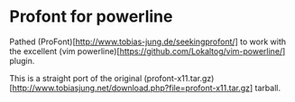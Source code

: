 Profont for powerline
=====================

Pathed (ProFont)[http://www.tobias-jung.de/seekingprofont/] to work with the
excellent (vim powerline)[https://github.com/Lokaltog/vim-powerline/] plugin.

This is a straight port of the original
(profont-x11.tar.gz)[http://www.tobiasjung.net/download.php?file=profont-x11.tar.gz]
tarball.
